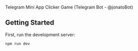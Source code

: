 Telegram Mini App Clicker Game (Telegram Bot - @jonatoBot)

## Getting Started

First, run the development server:

```bash
npm run dev



